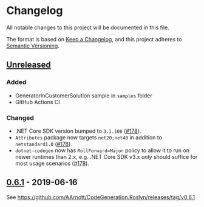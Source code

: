 # Changelog

All notable changes to this project will be documented in this file.

The format is based on [Keep a Changelog](https://keepachangelog.com/en/1.0.0/),
and this project adheres to [Semantic Versioning](https://semver.org/spec/v2.0.0.html).

## [Unreleased]

### Added
* GeneratorInCustomerSolution sample in `samples` folder
* GitHub Actions CI

### Changed
* .NET Core SDK version bumped to `3.1.100` ([#178]).
* `Attributes` package now targets `net20;net40` in addition to `netstandard1.0` ([#178]).
* `dotnet-codegen` now has `RollForward=Major` policy to allow it to run on newer runtimes than 2.x,
  e.g. .NET Core SDK v3.x *only* should suffice for most usage scenarios ([#178]).

[#178]: https://github.com/AArnott/CodeGeneration.Roslyn/pull/178


## [0.6.1] - 2019-06-16

See https://github.com/AArnott/CodeGeneration.Roslyn/releases/tag/v0.6.1

[Unreleased]: https://github.com/amis92/RecordGenerator/compare/v0.6.1...HEAD
[0.6.1]: #061---2019-06-16
